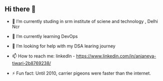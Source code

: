 ## Hi there 👋




- 🔭 I’m currently studing in srm institute  of sciene and technology , Delhi Ncr


- 🌱 I’m currently learning DevOps


- 🤔 I’m looking for help with my DSA learing journey 


- 📫 How to reach me: linkedln - https://www.linkedin.com/in/anjaneya-tiwari-2b8769238/


- ⚡ Fun fact: Until 2010, carrier pigeons were faster than the internet.


